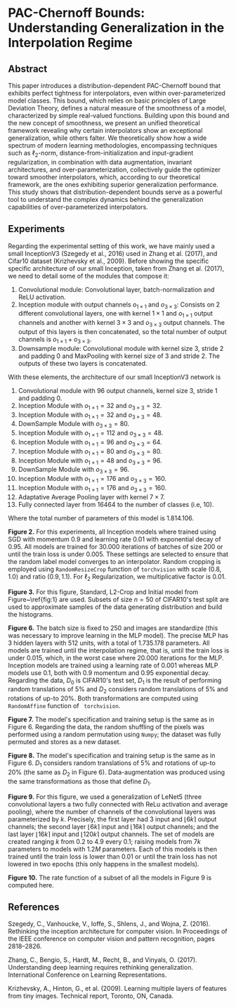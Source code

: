 
# PAC-Chernoff Bounds: Understanding Generalization in the Interpolation Regime

## Abstract

This paper introduces a distribution-dependent PAC-Chernoff bound that exhibits perfect tightness for interpolators, even within over-parameterized model classes. This bound, which relies on basic principles of Large Deviation Theory, defines a natural measure of the smoothness of a model, characterized by simple real-valued functions. Building upon this bound and the new concept of smoothness, we present an unified theoretical framework revealing why certain interpolators show an exceptional generalization, while others falter. We theoretically show how a wide spectrum of modern learning methodologies, encompassing techniques such as $\ell_2$-norm, distance-from-initialization and input-gradient regularization, in combination with data augmentation, invariant architectures, and over-parameterization, collectively guide the optimizer toward smoother interpolators, which, according to our theoretical framework, are the ones exhibiting superior generalization performance. This study shows that distribution-dependent bounds serve as a powerful tool to understand the complex dynamics behind the generalization capabilities of over-parameterized interpolators.

## Experiments

Regarding the experimental setting of this work, we have mainly used a small InceptionV3 (Szegedy et al.,
2016) used in Zhang et al. (2017), and Cifar10 dataset (Krizhevsky et al., 2009). Before
showing the specific specific architecture of our small Inception, taken from Zhang et al.
(2017), we need to detail some of the modules that compose it:

1. Convolutional module: Convolutional layer, batch-normalization and ReLU activation.
2. Inception module with output channels $o_{1\times 1}$ and $o_{3\times 3}$: Consists on 2 different convolutional layers, one with kernel $1 \times 1$ and $o_{1\times 1}$ output channels and another with kernel $3 \times 3$ and $o_{3\times 3}$ output channels. The output of this layers is then concatenated, so the total number of output channels is $o_{1\times 1} + o_{3\times 3}$.
3. Downsample module: Convolutional module with kernel size $3$, stride $2$ and padding $0$ and MaxPooling with kernel size of $3$ and stride $2$. The outputs of these two layers is concatenated.

With these elements, the architecture of our small InceptionV3 network is
1. Convolutional module with $96$ output channels, kernel size $3$, stride $1$ and padding $0$.
2. Inception Module with $o_{1 \times 1} = 32$ and $o_{3 \times 3} = 32$.
3. Inception Module with $o_{1 \times 1} = 32$ and $o_{3 \times 3} = 48$.
4. DownSample Module with $o_{3 \times 3} = 80$.
5. Inception Module with $o_{1 \times 1} = 112$ and $o_{3 \times 3} = 48$.
6. Inception Module with $o_{1 \times 1} = 96$ and $o_{3 \times 3} = 64$.
7. Inception Module with $o_{1 \times 1} = 80$ and $o_{3 \times 3} = 80$.
8. Inception Module with $o_{1 \times 1} = 48$ and $o_{3 \times 3} = 96$.
9. DownSample Module with $o_{3 \times 3} = 96$.
10. Inception Module with $o_{1 \times 1} = 176$ and $o_{3 \times 3} = 160$.
11. Inception Module with $o_{1 \times 1} = 176$ and $o_{3 \times 3} = 160$.
12. Adaptative Average Pooling layer with kernel $7 \times 7$.
13. Fully connected layer from $16464$ to the number of classes (i.e, $10$).
        
Where the total number of parameters of this model is $1.814.106$.    
    
**Figure 2.** For this experiments, all Inception models where trained using SGD with momentum $0.9$ and learning rate $0.01$ with exponential decay of $0.95$. All models are trained for $30.000$ iterations of batches of size $200$ or until the train loss is under $0.005$. These settings are selected to ensure that the random label model converges to an interpolator. Random cropping is employed using `RandomResizeCrop` function of `torchvision` with scale $(0.8, 1.0)$ and ratio $(0.9, 1.1)$. For $\ell_2$ Regularization, we multiplicative factor is $0.01$.
    
**Figure 3.** For this figure, Standard, L2-Crop and Initial model from Figure~\ref{fig:1} are used. Subsets of size $n=50$ of CIFAR10's test split are used to approximate samples of the data generating distribution and build the histograms.
    
**Figure 6.** The batch size is fixed to $250$ and images are standardize (this was necessary to improve learning in the MLP model). The precise MLP has 3 hidden layers with $512$ units, with a total of $1.735.178$ parameters. All models are trained until the interpolation regime, that is, until the train loss is under $0.015$, which, in the worst case where $20.000$ iterations for the MLP. Inception models are trained using a learning rate of $0.001$ whereas MLP models use $0.1$, both with $0.9$ momentum and $0.95$ exponential decay. Regarding the data, $D_0$ is CIFAR10's test set, $D_1$ is the result of performing random translations of $5\%$ and $D_2$ considers random translations of $5\%$ and rotations of up-to $20\%$. Both transformations are computed using `RandomAffine` function of `
torchvision`.
    
    
**Figure 7.** The model's specification and training setup is the same as in Figure 6. Regarding the data, the random shuffling of the pixels was performed using a random permutation using `Numpy`; the dataset was fully permuted and stores as a new dataset.
    
**Figure 8.** The model's specification and training setup is the same as in Figure 6. $D_1$ considers random translations of $5\%$ and rotations of up-to $20\%$ (the same as $D_2$ in Figure 6). Data-augmentation was produced using the same transformations as those that define $D_1$.
    
**Figure 9.** For this figure, we used a generalization of LeNet5 (three convolutional layers a two fully connected with ReLu activation and average pooling), where the number of channels of the convolutional layers was parameterized by $k$. Precisely, the first layer had $3$ input and $\lfloor 6k \rceil$ output channels; the second layer $\lfloor 6k \rceil$ input and $\lfloor 16k \rceil$ output channels; and the last layer $\lfloor 16k \rceil$ input and $\lfloor 120k \rceil$ output channels. The set of models are created ranging $k$ from $0.2$ to $4.9$ every $0.1$; raising models from $7k$ parameters to models with $1.2M$ parameters. Each of this models is then trained until the train loss is lower than $0.01$ or until the train loss has not lowered in two epochs (this only happens in the smallest models).
    
**Figure 10.** The rate function of a subset of all the models in Figure 9 is computed here.


## References

Szegedy, C., Vanhoucke, V., Ioffe, S., Shlens, J., and Wojna, Z. (2016). Rethinking the inception architecture for computer vision. In Proceedings of the IEEE conference on computer vision and pattern recognition, pages 2818–2826.

Zhang, C., Bengio, S., Hardt, M., Recht, B., and Vinyals, O. (2017). Understanding deep learning requires rethinking generalization. International Conference on Learning Representations.

Krizhevsky, A., Hinton, G., et al. (2009). Learning multiple layers of features from tiny images. Technical report, Toronto, ON, Canada.
